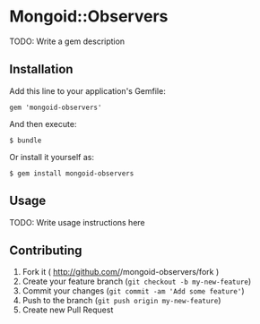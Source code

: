 # Mongoid::Observers

TODO: Write a gem description

## Installation

Add this line to your application's Gemfile:

    gem 'mongoid-observers'

And then execute:

    $ bundle

Or install it yourself as:

    $ gem install mongoid-observers

## Usage

TODO: Write usage instructions here

## Contributing

1. Fork it ( http://github.com/<my-github-username>/mongoid-observers/fork )
2. Create your feature branch (`git checkout -b my-new-feature`)
3. Commit your changes (`git commit -am 'Add some feature'`)
4. Push to the branch (`git push origin my-new-feature`)
5. Create new Pull Request
